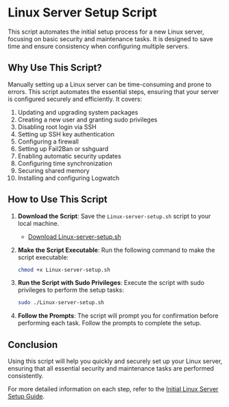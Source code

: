 # Linux Server Setup Script

This script automates the initial setup process for a new Linux server, focusing on basic security and maintenance tasks. It is designed to save time and ensure consistency when configuring multiple servers.

## Why Use This Script?

Manually setting up a Linux server can be time-consuming and prone to errors. This script automates the essential steps, ensuring that your server is configured securely and efficiently. It covers:

1. Updating and upgrading system packages
2. Creating a new user and granting sudo privileges
3. Disabling root login via SSH
4. Setting up SSH key authentication
5. Configuring a firewall
6. Setting up Fail2Ban or sshguard
7. Enabling automatic security updates
8. Configuring time synchronization
9. Securing shared memory
10. Installing and configuring Logwatch

## How to Use This Script

1. **Download the Script**: Save the `Linux-server-setup.sh` script to your local machine.
    - [Download Linux-server-setup.sh](Linux-server-setup.sh)

2. **Make the Script Executable**: Run the following command to make the script executable:
    ```sh
    chmod +x Linux-server-setup.sh
    ```

3. **Run the Script with Sudo Privileges**: Execute the script with sudo privileges to perform the setup tasks:
    ```sh
    sudo ./Linux-server-setup.sh
    ```

4. **Follow the Prompts**: The script will prompt you for confirmation before performing each task. Follow the prompts to complete the setup.

## Conclusion

Using this script will help you quickly and securely set up your Linux server, ensuring that all essential security and maintenance tasks are performed consistently.

For more detailed information on each step, refer to the [Initial Linux Server Setup Guide](README.md).

